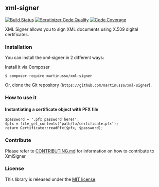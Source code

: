 ## xml-signer

[![Build Status](https://scrutinizer-ci.com/g/martinusso/xml-signer/badges/build.png?b=master)](https://scrutinizer-ci.com/g/martinusso/xml-signer/build-status/master)
[![Scrutinizer Code Quality](https://scrutinizer-ci.com/g/martinusso/xml-signer/badges/quality-score.png?b=master)](https://scrutinizer-ci.com/g/martinusso/xml-signer/?branch=master)
[![Code Coverage](https://scrutinizer-ci.com/g/martinusso/xml-signer/badges/coverage.png?b=master)](https://scrutinizer-ci.com/g/martinusso/xml-signer/?branch=master)

XML Signer allows you to sign XML documents using X.509 digital certificates.


### Installation

You can install the xml-signer in 2 different ways:

Install it via Composer

`$ composer require martinusso/xml-signer`

Or, clone the Git repository (`https://github.com/martinusso/xml-signer`).


### How to use it

#### Instantiating a certificate object with PFX file

```
$password = '.pfx password here!';
$pfx = file_get_contents('path/to/certificate.pfx');
return Certificate::readPfx($pfx, $password);
```

### Contribute

Please refer to [CONTRIBUTING.md](https://github.com/martinusso/xml-signer/blob/master/CONTRIBUTING.md) for information on how to contribute to XmlSigner

### License

This library is released under the [MIT license](https://github.com/martinusso/xml-signer/blob/master/LICENSE).

